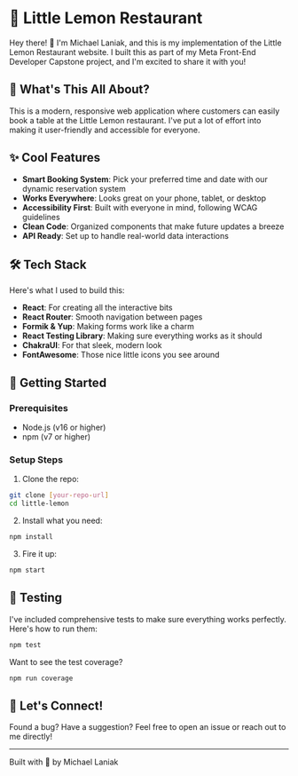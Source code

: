 # 🍋 Little Lemon Restaurant

Hey there! 👋 I'm Michael Laniak, and this is my implementation of the Little Lemon Restaurant website. I built this as part of my Meta Front-End Developer Capstone project, and I'm excited to share it with you!

## 🌟 What's This All About?

This is a modern, responsive web application where customers can easily book a table at the Little Lemon restaurant. I've put a lot of effort into making it user-friendly and accessible for everyone.

## ✨ Cool Features

- **Smart Booking System**: Pick your preferred time and date with our dynamic reservation system
- **Works Everywhere**: Looks great on your phone, tablet, or desktop
- **Accessibility First**: Built with everyone in mind, following WCAG guidelines
- **Clean Code**: Organized components that make future updates a breeze
- **API Ready**: Set up to handle real-world data interactions

## 🛠️ Tech Stack

Here's what I used to build this:

- **React**: For creating all the interactive bits
- **React Router**: Smooth navigation between pages
- **Formik & Yup**: Making forms work like a charm
- **React Testing Library**: Making sure everything works as it should
- **ChakraUI**: For that sleek, modern look
- **FontAwesome**: Those nice little icons you see around

## 🚀 Getting Started

### Prerequisites
- Node.js (v16 or higher)
- npm (v7 or higher)

### Setup Steps

1. Clone the repo:
```bash
git clone [your-repo-url]
cd little-lemon
```

2. Install what you need:
```bash
npm install
```

3. Fire it up:
```bash
npm start
```

## 🧪 Testing

I've included comprehensive tests to make sure everything works perfectly. Here's how to run them:

```bash
npm test
```

Want to see the test coverage?
```bash
npm run coverage
```

## 🤝 Let's Connect!

Found a bug? Have a suggestion? Feel free to open an issue or reach out to me directly!

---
Built with 💚 by Michael Laniak
